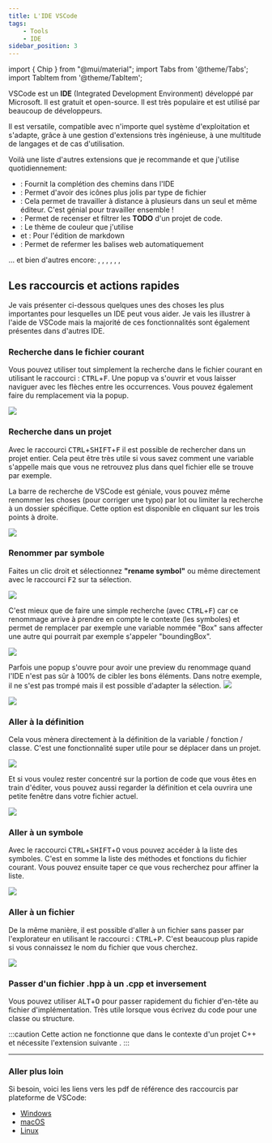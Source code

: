 ```yaml
---
title: L'IDE VSCode 
tags:
    - Tools
    - IDE
sidebar_position: 3
---
```


import { Chip } from "@mui/material";
import Tabs from '@theme/Tabs';
import TabItem from '@theme/TabItem';

VSCode est un **IDE** (Integrated Development Environment) développé par Microsoft. Il est gratuit et open-source. Il est très populaire et est utilisé par beaucoup de développeurs.

Il est versatile, compatible avec n'importe quel système d'exploitation et s'adapte, grâce à une gestion d'extensions très ingénieuse, à une multitude de langages et de cas d'utilisation.

Voilà une liste d'autres extensions que je recommande et que j'utilise quotidiennement:
- <VSCodeExtension id="ionutvmi.path-autocomplete"/> : Fournit la complétion des chemins dans l'IDE
- <VSCodeExtension id="vscode-icons-team.vscode-icons"/> : Permet d'avoir des icônes plus jolis par type de fichier
- <VSCodeExtension id="ms-vsliveshare.vsliveshare"/> : Cela permet de travailler à distance à plusieurs dans un seul et même éditeur. C'est génial pour travailler ensemble !
- <VSCodeExtension id="Gruntfuggly.todo-tree"/> : Permet de recenser et filtrer les <b>TODO</b> d'un projet de code.
- <VSCodeExtension id="teabyii.ayu"/> : Le thème de couleur que j'utilise 
- <VSCodeExtension id="yzhang.markdown-all-in-one"/>  et <VSCodeExtension id="goessner.mdmath"/> : Pour l'édition de markdown
- <VSCodeExtension id="formulahendry.auto-rename-tag"/> : Permet de refermer les balises web automatiquement

... et bien d'autres encore: <VSCodeExtension id="svelte.svelte-vscode"/>, <VSCodeExtension id="seatonjiang.gitmoji-vscode"/>, <VSCodeExtension id="ms-python.vscode-pylance"/>, <VSCodeExtension id="ms-python.python"/>, <VSCodeExtension id="rust-lang.rust-analyzer"/>, <VSCodeExtension id="tamasfe.even-better-toml"/>, <VSCodeExtension id="PolyMeilex.wgsl"/>

## Les raccourcis et actions rapides

Je vais présenter ci-dessous quelques unes des choses les plus importantes pour lesquelles un IDE peut vous aider.
Je vais les illustrer à l'aide de VSCode mais la majorité de ces fonctionnalités sont également présentes dans d'autres IDE.

### Recherche dans le fichier courant

Vous pouvez utiliser tout simplement la recherche dans le fichier courant en utilisant le raccourci : <kbd>CTRL</kbd>+<kbd>F</kbd>. Une popup va s'ouvrir et vous laisser naviguer avec les flèches entre les occurrences.
Vous pouvez également faire du remplacement via la popup.

![](VSCode_imgs/VSCode_search.png)

### Recherche dans un projet

Avec le raccourci <kbd>CTRL</kbd>+<kbd>SHIFT</kbd>+<kbd>F</kbd> il est possible de rechercher dans un projet entier.
Cela peut être très utile si vous savez comment une variable s'appelle mais que vous ne retrouvez plus dans quel fichier elle se trouve par exemple.

La barre de recherche de VSCode est géniale, vous pouvez même renommer les choses (pour corriger une typo) par lot ou limiter la recherche à un dossier spécifique. Cette option est disponible en cliquant sur les trois points à droite.

![](VSCode_imgs/VSCode_searchInProject.png)

### Renommer par symbole

Faites un clic droit et sélectionnez **"rename symbol"** ou même directement avec le raccourci <kbd>F2</kbd> sur ta sélection.

![](VSCode_imgs/VSCode_renameMenu.png)

C'est mieux que de faire une simple recherche (avec <kbd>CTRL</kbd>+<kbd>F</kbd>) car ce renommage arrive à prendre en compte le contexte (les symboles) et permet de remplacer par exemple une variable nommée "Box" sans affecter une autre qui pourrait par exemple s'appeler "boundingBox".

<Tabs>

<TabItem value="1" label="Etape 1">

![](VSCode_imgs/VSCode_renameStart.png)

</TabItem>

<TabItem value="2" label="Etape 2">

Parfois une popup s'ouvre pour avoir une preview du renommage quand l'IDE n'est pas sûr à 100% de cibler les bons éléments.
Dans notre exemple, il ne s'est pas trompé mais il est possible d'adapter la sélection.
![](VSCode_imgs/VSCode_renameRefactorPreview.png)

</TabItem>

<TabItem value="3" label="Etape 3">

![](VSCode_imgs/VSCode_renameEnd.png)

</TabItem>

</Tabs>

### Aller à la définition

Cela vous mènera directement à la définition de la variable / fonction / classe. C'est une fonctionnalité super utile pour se déplacer dans un projet.

![](VSCode_imgs/VSCode_goToDefinition.png)

Et si vous voulez rester concentré sur la portion de code que vous êtes en train d'éditer, vous pouvez aussi regarder la définition et cela ouvrira une petite fenêtre dans votre fichier actuel.

![](VSCode_imgs/VSCode_peekDefinition.png)

### Aller à un symbole

Avec le raccourci <kbd>CTRL</kbd>+<kbd>SHIFT</kbd>+<kbd>O</kbd> vous pouvez accéder à la liste des symboles.
C'est en somme la liste des méthodes et fonctions du fichier courant.
Vous pouvez ensuite taper ce que vous recherchez pour affiner la liste.

![](VSCode_imgs/VSCode_goToSymbol.png)

### Aller à un fichier

De la même manière, il est possible d'aller à un fichier sans passer par l'explorateur en utilisant le raccourci : <kbd>CTRL</kbd>+<kbd>P</kbd>.
C'est beaucoup plus rapide si vous connaissez le nom du fichier que vous cherchez.

![](VSCode_imgs/VSCode_goToFile.png)

### Passer d'un fichier .hpp à un .cpp et inversement

Vous pouvez utiliser <kbd>ALT</kbd>+<kbd>O</kbd> pour passer rapidement du fichier d'en-tête au fichier d'implémentation.
Très utile lorsque vous écrivez du code pour une classe ou structure.

:::caution
Cette action ne fonctionne que dans le contexte d'un projet C++ et nécessite l'extension suivante <VSCodeExtension id="ms-vscode.cpptools-extension-pack"/> .
:::

---

### Aller plus loin

Si besoin, voici les liens vers les pdf de référence des raccourcis par plateforme de VSCode:

- [Windows](https://code.visualstudio.com/shortcuts/keyboard-shortcuts-windows.pdf)
- [macOS](https://code.visualstudio.com/shortcuts/keyboard-shortcuts-macos.pdf)
- [Linux](https://code.visualstudio.com/shortcuts/keyboard-shortcuts-linux.pdf)

